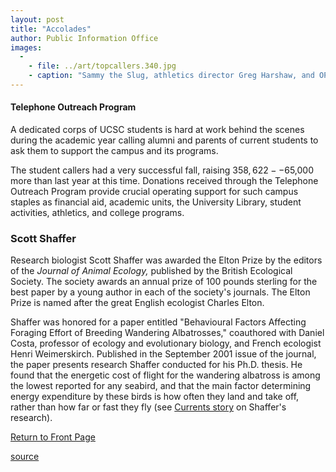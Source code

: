 ```yaml
---
layout: post
title: "Accolades"
author: Public Information Office
images:
  -
    - file: ../art/topcallers.340.jpg
    - caption: "Sammy the Slug, athletics director Greg Harshaw, and OPERS executive director Dan Wood stopped by the TOP office recently to pump up the student callers and remind everyone that Slug sports are setting the standard for academic and athletic excellence. TOP student callers pictured above are (front row, l-r) Noelle Deocares-Lengyel, Jino DeCastro, Kelly Stamatis, Sarah Malashock, Veronica Bursiaga, Mark Chang, (second row) Ember Van Allen, Tasha Triana, Anthony Diongzon, Teresa Virgen, Amy Fernandez, Felicia Pate, (third row) athletics director Greg Harshaw, Sammy, Ethan Perry. UCSC Photo Services"
---
```


#### **Telephone Outreach Program**

A dedicated corps of UCSC students is hard at work behind the scenes during the academic year calling alumni and parents of current students to ask them to support the campus and its programs.

The student callers had a very successful fall, raising $358,622--$65,000 more than last year at this time. Donations received through the Telephone Outreach Program provide crucial operating support for such campus staples as financial aid, academic units, the University Library, student activities, athletics, and college programs.

###

### Scott Shaffer

Research biologist Scott Shaffer was awarded the Elton Prize by the editors of the _Journal of Animal Ecology,_ published by the British Ecological Society. The society awards an annual prize of 100 pounds sterling for the best paper by a young author in each of the society's journals. The Elton Prize is named after the great English ecologist Charles Elton.

Shaffer was honored for a paper entitled "Behavioural Factors Affecting Foraging Effort of Breeding Wandering Albatrosses," coauthored with Daniel Costa, professor of ecology and evolutionary biology, and French ecologist Henri Weimerskirch. Published in the September 2001 issue of the journal, the paper presents research Shaffer conducted for his Ph.D. thesis. He found that the energetic cost of flight for the wandering albatross is among the lowest reported for any seabird, and that the main factor determining energy expenditure by these birds is how often they land and take off, rather than how far or fast they fly (see [Currents story][1] on Shaffer's research).  
  
[Return to Front Page][2]

[1]: http://www.ucsc.edu/currents/00-01/04-09/albatross.html
[2]: ../../index.html

[source](http://www1.ucsc.edu/currents/01-02/01-07/accolades.html "Permalink to accolades")
